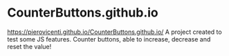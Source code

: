 # CounterButtons.github.io
https://pierovicenti.github.io/CounterButtons.github.io/
A project created to test some JS features.
Counter buttons, able to increase, decrease and reset the value!
